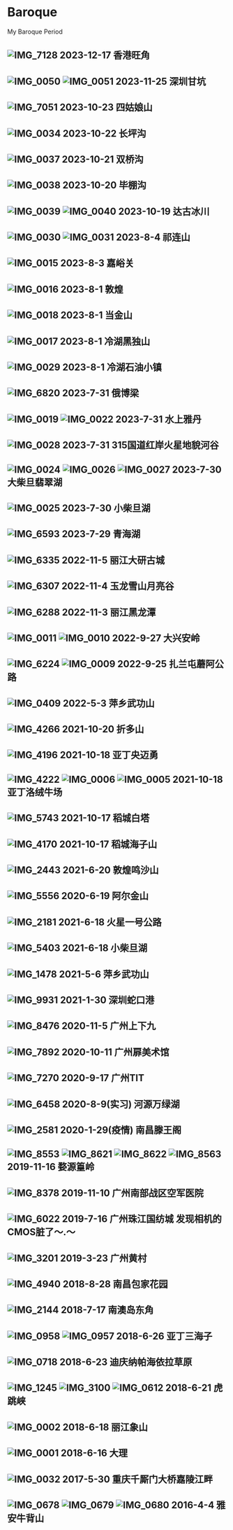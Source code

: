 # Baroque
My Baroque Period

![IMG_7128](2023/IMG_7128.JPG)
2023-12-17 香港旺角
---

![IMG_0050](2023/IMG_0050.JPG)
![IMG_0051](2023/IMG_0051.JPG)
2023-11-25 深圳甘坑
---

![IMG_7051](2023/IMG_7051.JPG)
2023-10-23 四姑娘山
---

![IMG_0034](2023/IMG_0034.JPG)
2023-10-22 长坪沟
---

![IMG_0037](2023/IMG_0037.JPG)
2023-10-21 双桥沟
---

![IMG_0038](2023/IMG_0038.JPG)
2023-10-20 毕棚沟
---

![IMG_0039](2023/IMG_0039.JPG)
![IMG_0040](2023/IMG_0040.JPG)
2023-10-19 达古冰川
---

![IMG_0030](2023/IMG_0030.JPG)
![IMG_0031](2023/IMG_0031.JPG)
2023-8-4 祁连山
---

![IMG_0015](2023/IMG_0015.JPG)
2023-8-3 嘉峪关
---

![IMG_0016](2023/IMG_0016.JPG)
2023-8-1 敦煌
---

![IMG_0018](2023/IMG_0018.JPG)
2023-8-1 当金山
---

![IMG_0017](2023/IMG_0017.JPG)
2023-8-1 冷湖黑独山
---

![IMG_0029](2023/IMG_0029.JPG)
2023-8-1 冷湖石油小镇
---

![IMG_6820](2023/IMG_6820.JPG)
2023-7-31 俄博梁
---

![IMG_0019](2023/IMG_0019.JPG)
![IMG_0022](2023/IMG_0022.JPG)
2023-7-31 水上雅丹
---

![IMG_0028](2023/IMG_0028.JPG)
2023-7-31 315国道红岸火星地貌河谷
---

![IMG_0024](2023/IMG_0024.JPG)
![IMG_0026](2023/IMG_0026.JPG)
![IMG_0027](2023/IMG_0027.JPG)
2023-7-30 大柴旦翡翠湖
---

![IMG_0025](2023/IMG_0025.JPG)
2023-7-30 小柴旦湖
---

![IMG_6593](2023/IMG_6593.JPG)
2023-7-29 青海湖
---

![IMG_6335](2022/IMG_6335.JPG)
2022-11-5 丽江大研古城
---

![IMG_6307](2022/IMG_6307.JPG)
2022-11-4 玉龙雪山月亮谷
---

![IMG_6288](2022/IMG_6288.JPG)
2022-11-3 丽江黑龙潭
---

![IMG_0011](2022/IMG_0011.JPG)
![IMG_0010](2022/IMG_0010.JPG)
2022-9-27 大兴安岭
---

![IMG_6224](2022/IMG_6224.JPG)
![IMG_0009](2022/IMG_0009.JPG)
2022-9-25 扎兰屯蘑阿公路
---

![IMG_0409](2022/IMG_0409.JPG)
2022-5-3 萍乡武功山
---

![IMG_4266](2021/IMG_4266.JPG)
2021-10-20 折多山
---

![IMG_4196](2021/IMG_4196.JPG)
2021-10-18 亚丁央迈勇
---

![IMG_4222](2021/IMG_4222.JPG)
![IMG_0006](2021/IMG_0006.JPG)
![IMG_0005](2021/IMG_0005.JPG)
2021-10-18 亚丁洛绒牛场
---

![IMG_5743](2021/IMG_5743.JPG)
2021-10-17 稻城白塔
---

![IMG_4170](2021/IMG_4170.JPG)
2021-10-17 稻城海子山
---

![IMG_2443](2021/IMG_2443.JPG)
2021-6-20 敦煌鸣沙山
---

![IMG_5556](2021/IMG_5556.JPG)
2020-6-19 阿尔金山
---

![IMG_2181](2021/IMG_2181.JPG)
2021-6-18 火星一号公路
---

![IMG_5403](2021/IMG_5403.JPG)
2021-6-18 小柴旦湖
---

![IMG_1478](2021/IMG_1478.JPG)
2021-5-6 萍乡武功山
---

![IMG_9931](2021/IMG_9931.JPG)
2021-1-30 深圳蛇口港
---

![IMG_8476](2020/IMG_8476.JPG)
2020-11-5 广州上下九
----

![IMG_7892](2020/IMG_7892.JPG)
2020-10-11 广州扉美术馆
---

![IMG_7270](2020/IMG_7270.JPG)
2020-9-17 广州TIT
---

![IMG_6458](2020/IMG_6458.JPG)
2020-8-9(实习) 河源万绿湖
---

![IMG_2581](2020/IMG_2581.JPG)
2020-1-29(疫情) 南昌滕王阁
---

![IMG_8553](2019/IMG_8553.JPG)
![IMG_8621](2019/IMG_8621.JPG)
![IMG_8622](2019/IMG_8622.JPG)
![IMG_8563](2019/IMG_8563.JPG)
2019-11-16 婺源篁岭
---

![IMG_8378](2019/IMG_8378.JPG)
2019-11-10 广州南部战区空军医院
---

![IMG_6022](2019/IMG_6022.JPG)
2019-7-16 广州珠江国纺城
发现相机的CMOS脏了～.～
---

![IMG_3201](2019/IMG_3201.JPG)
2019-3-23 广州黄村
---

![IMG_4940](2018/IMG_4940.JPG)
2018-8-28 南昌包家花园
---

![IMG_2144](2018/IMG_2144.JPG)
2018-7-17 南澳岛东角
---

![IMG_0958](2018/IMG_0958.JPG)
![IMG_0957](2018/IMG_0957.JPG)
2018-6-26 亚丁三海子
---

![IMG_0718](2018/IMG_0718.JPG)
2018-6-23 迪庆纳帕海依拉草原
---

![IMG_1245](2018/IMG_1245.JPG)
![IMG_3100](2018/IMG_3100.JPG)
![IMG_0612](2018/IMG_0612.JPG)
2018-6-21 虎跳峡
---

![IMG_0002](2018/IMG_0002.JPG)
2018-6-18 丽江象山
---

![IMG_0001](2018/IMG_0001.JPG)
2018-6-16 大理
---

![IMG_0032](2017/IMG_0032.JPG)
2017-5-30 重庆千厮门大桥嘉陵江畔
---

![IMG_0678](2016/IMG_0678.JPG)
![IMG_0679](2016/IMG_0679.JPG)
![IMG_0680](2016/IMG_0680.JPG)
2016-4-4 雅安牛背山
---
